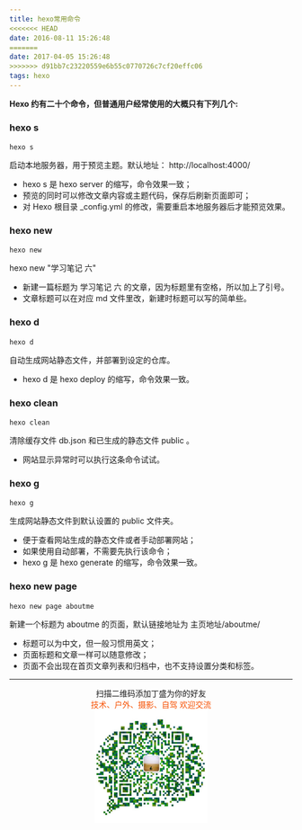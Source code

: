```yaml
---
title: hexo常用命令
<<<<<<< HEAD
date: 2016-08-11 15:26:48
=======
date: 2017-04-05 15:26:48
>>>>>>> d91bb7c23220559e6b55c0770726c7cf20effc06
tags: hexo
---
```

**Hexo 约有二十个命令，但普通用户经常使用的大概只有下列几个:**
### hexo s
    hexo s
启动本地服务器，用于预览主题。默认地址： http://localhost:4000/

* hexo s 是 hexo server 的缩写，命令效果一致；
* 预览的同时可以修改文章内容或主题代码，保存后刷新页面即可；
* 对 Hexo 根目录 _config.yml 的修改，需要重启本地服务器后才能预览效果。

<!--more-->

### hexo new
    hexo new
hexo new "学习笔记  六"

* 新建一篇标题为 学习笔记 六 的文章，因为标题里有空格，所以加上了引号。
* 文章标题可以在对应 md 文件里改，新建时标题可以写的简单些。

### hexo d
    hexo d
    
自动生成网站静态文件，并部署到设定的仓库。

*  hexo d 是 hexo deploy 的缩写，命令效果一致。

### hexo clean
    hexo clean
清除缓存文件 db.json 和已生成的静态文件 public 。

* 网站显示异常时可以执行这条命令试试。

### hexo g
    hexo g
生成网站静态文件到默认设置的 public 文件夹。

* 便于查看网站生成的静态文件或者手动部署网站；
* 如果使用自动部署，不需要先执行该命令；
* hexo g 是 hexo generate 的缩写，命令效果一致。

### hexo new page
    hexo new page aboutme
    
新建一个标题为 aboutme 的页面，默认链接地址为 主页地址/aboutme/

* 标题可以为中文，但一般习惯用英文；
* 页面标题和文章一样可以随意修改；
* 页面不会出现在首页文章列表和归档中，也不支持设置分类和标签。


-------
<div  align=center>
    <center> 扫描二维码添加丁盛为你的好友</center ><center><font color=#f75000 size=>技术、户外、摄影、自驾 欢迎交流</font><center><img width='40%' align='center' src='/uploads/wechat-qcode.jpg
'>
</div>

